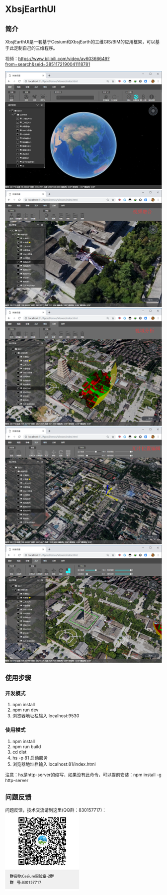 # XbsjEarthUI

## 简介
XbsjEarthUI是一套基于Cesium和XbsjEarth的三维GIS/BIM的应用框架，可以基于此定制自己的三维程序。

视频：https://www.bilibili.com/video/av60366649?from=search&seid=3851172190041118781

![](./Tools/readme/start.png)
![](./Tools/readme/视频融合.png)
![](./Tools/readme/视域分析.png)
![](./Tools/readme/瓦片位置编辑.png)
![](./Tools/readme/压平.png)

## 使用步骤

### 开发模式

1. npm install
2. npm run dev 
3. 浏览器地址栏输入 localhost:9530

### 使用模式

1. npm install
2. npm run build
3. cd dist
4. hs -p 81 启动服务
5. 浏览器地址栏输入 localhost:81/index.html

注意：hs是http-server的缩写，如果没有此命令，可以提前安装：npm install -g http-server

## 问题反馈

问题反馈，技术交流请到这里(QQ群：830157717)：
![](./Tools/readme/qq.png)

